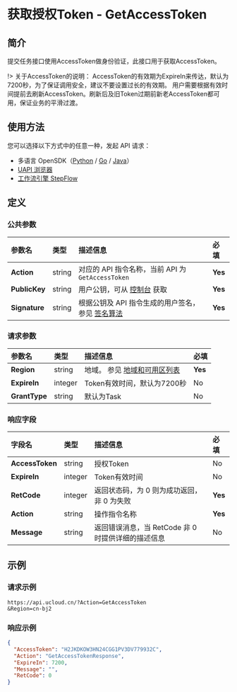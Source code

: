# 获取授权Token - GetAccessToken

## 简介

提交任务接口使用AccessToken做身份验证，此接口用于获取AccessToken。



!> 关于AccessToken的说明： AccessToken的有效期为ExpireIn来传达，默认为7200秒，为了保证调用安全，建议不要设置过长的有效期。 用户需要根据有效时间提前去刷新AccessToken。刷新后及旧Token过期前新老AccessToken都可用，保证业务的平滑过渡。

## 使用方法

您可以选择以下方式中的任意一种，发起 API 请求：
- 多语言 OpenSDK（[Python](https://github.com/ucloud/ucloud-sdk-python3) / [Go](https://github.com/ucloud/ucloud-sdk-go) / [Java](https://github.com/ucloud/ucloud-sdk-java)）
- [UAPI 浏览器](https://console.ucloud.cn/uapi/detail?id=GetAccessToken)
- [工作流引擎 StepFlow](https://console.ucloud.cn/stepflow/manage/)

## 定义

### 公共参数

| 参数名 | 类型 | 描述信息 | 必填 |
|:---|:---|:---|:---|
| **Action**     | string  | 对应的 API 指令名称，当前 API 为 `GetAccessToken`                        | **Yes** |
| **PublicKey**  | string  | 用户公钥，可从 [控制台](https://console.ucloud.cn/uapi/apikey) 获取                                             | **Yes** |
| **Signature**  | string  | 根据公钥及 API 指令生成的用户签名，参见 [签名算法](api/summary/signature.md)  | **Yes** |

### 请求参数

| 参数名 | 类型 | 描述信息 | 必填 |
|:---|:---|:---|:---|
| **Region** | string | 地域。 参见 [地域和可用区列表](api/summary/regionlist) |**Yes**|
| **ExpireIn** | integer | Token有效时间，默认为7200秒 |No|
| **GrantType** | string | 默认为Task |No|

### 响应字段

| 字段名 | 类型 | 描述信息 | 必填 |
|:---|:---|:---|:---|
| **AccessToken** | string | 授权Token |No|
| **ExpireIn** | integer | Token有效时间 |No|
| **RetCode** | integer | 返回状态码，为 0 则为成功返回，非 0 为失败 |**Yes**|
| **Action** | string | 操作指令名称 |**Yes**|
| **Message** | string | 返回错误消息，当 RetCode 非 0 时提供详细的描述信息 |No|




## 示例

### 请求示例
    
```
https://api.ucloud.cn/?Action=GetAccessToken
&Region=cn-bj2
```

### 响应示例
    
```json
{
  "AccessToken": "H2JKDKOW3HN24CGG1PV3DV779932C",
  "Action": "GetAccessTokenResponse",
  "ExpireIn": 7200,
  "Message": "",
  "RetCode": 0
}
```




